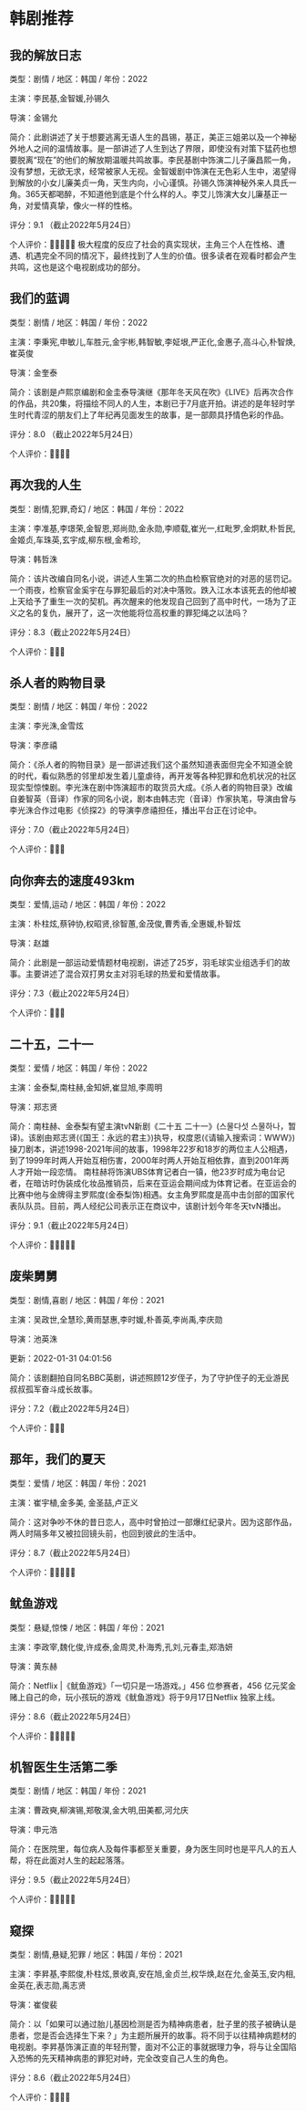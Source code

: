 # 韩剧推荐

## 我的解放日志

类型：剧情 / 地区：韩国 / 年份：2022

主演：李民基,金智媛,孙锡久

导演：金锡允

简介：此剧讲述了关于想要逃离无语人生的昌锡，基正，美正三姐弟以及一个神秘外地人之间的温情故事。是一部讲述了人生到达了界限，即使没有对策下猛药也想要脱离“现在”的他们的解放期温暖共鸣故事。李民基剧中饰演二儿子廉昌熙一角，没有梦想，无欲无求，经常被家人无视。金智媛剧中饰演在无色彩人生中，渴望得到解放的小女儿廉美贞一角，天生内向，小心谨慎。孙锡久饰演神秘外来人具氏一角。365天都喝醉，不知道他到底是个什么样的人。李艾儿饰演大女儿廉基正一角，对爱情真挚，像火一样的性格。

评分：9.1 （截止2022年5月24日）

个人评价：🌟🌟🌟🌟🌟 极大程度的反应了社会的真实现状，主角三个人在性格、遭遇、机遇完全不同的情况下，最终找到了人生的价值。很多读者在观看时都会产生共鸣，这也是这个电视剧成功的部分。

## 我们的蓝调

类型：剧情 / 地区：韩国 / 年份：2022

主演：李秉宪,申敏儿,车胜元,金宇彬,韩智敏,李姃垠,严正化,金惠子,高斗心,朴智焕,崔英俊

导演：金奎泰

简介：该剧是卢熙京编剧和金圭泰导演继《那年冬天风在吹》《LIVE》后再次合作的作品，共20集，将描绘不同人的人生，本剧已于7月底开拍。讲述的是年轻时学生时代青涩的朋友们上了年纪再见面发生的故事，是一部颇具抒情色彩的作品。

评分：8.0 （截止2022年5月24日）

个人评价：🌟🌟🌟🌟

## 再次我的人生

类型：剧情,犯罪,奇幻 / 地区：韩国 / 年份：2022

主演：李准基,李璟荣,金智恩,郑尚勋,金永勋,李顺载,崔光一,红毗罗,金炯默,朴哲民,金姬贞,车珠英,玄宇成,柳东根,金希珍,

导演：韩哲洙

简介：该片改编自同名小说，讲述人生第二次的热血检察官绝对的对恶的惩罚记。一个雨夜，检察官金奚宇在与罪犯最后的对决中落败。跌入江水本该死去的他却被上天给予了重生一次的契机。再次醒来的他发现自己回到了高中时代，一场为了正义之名的复仇，展开了，这一次他能将位高权重的罪犯绳之以法吗？

评分：8.3（截止2022年5月24日）

个人评价：🌟🌟🌟

## 杀人者的购物目录

类型：剧情 / 地区：韩国 / 年份：2022

主演：李光洙,金雪炫

导演：李彦禧

简介：《杀人者的购物目录》是一部讲述我们这个虽然知道表面但完全不知道全貌的时代，看似熟悉的邻里却发生着儿童虐待，再开发等各种犯罪和危机状况的社区现实型惊悚剧。李光洙在剧中饰演超市的取货员大成。《杀人者的购物目录》改编自姜智英（音译）作家的同名小说，剧本由韩志完（音译）作家执笔，导演由曾与李光洙合作过电影《侦探2》的导演李彦禧担任，播出平台正在讨论中。

评分：7.0（截止2022年5月24日）

个人评价：🌟🌟🌟

## 向你奔去的速度493km

类型：爱情,运动 / 地区：韩国 / 年份：2022

主演：朴柱炫,蔡钟协,权昭贤,徐智蕙,金茂俊,曹秀香,全惠媛,朴智炫

导演：赵雄

简介：此剧是一部运动爱情题材电视剧，讲述了25岁，羽毛球实业组选手们的故事。主要讲述了混合双打男女主对羽毛球的热爱和爱情故事。

评分：7.3（截止2022年5月24日）

个人评价：🌟🌟🌟

## 二十五，二十一

类型：爱情 / 地区：韩国 / 年份：2022

主演：金泰梨,南柱赫,金知妍,崔显旭,李周明

导演：郑志贤

简介：南柱赫、金泰梨有望主演tvN新剧《二十五 二十一》(스물다섯 스물하나，暂译)。该剧由郑志贤(《国王：永远的君主》)执导，权度恩(《请输入搜索词：WWW》)操刀剧本，讲述1998-2021年间的故事，1998年22岁和18岁的两位主人公相遇，到了1999年时两人开始互相伤害，2000年时两人开始互相依靠，直到2001年两人才开始一段恋情。 南柱赫将饰演UBS体育记者白一镇，他23岁时成为电台记者，在暗访时伪装成化妆品推销员，后来在亚运会期间成为体育记者。在亚运会的比赛中他与金牌得主罗熙度(金泰梨饰)相遇。女主角罗熙度是高中击剑部的国家代表队队员。目前，两人经纪公司表示正在商议中，该剧计划今年冬天tvN播出。

评分：9.1（截止2022年5月24日）

个人评价：🌟🌟🌟🌟🌟 

## 废柴舅舅

类型：剧情,喜剧 / 地区：韩国 / 年份：2021

主演：吴政世,全慧珍,黄雨瑟惠,李时媛,朴善英,李尚禹,李庆勋

导演：池英洙

更新：2022-01-31 04:01:56

简介：该剧翻拍自同名BBC英剧，讲述照顾12岁侄子，为了守护侄子的无业游民叔叔孤军奋斗成长故事。

评分：7.2（截止2022年5月24日）

个人评价：🌟🌟🌟

## 那年，我们的夏天

类型：爱情 / 地区：韩国 / 年份：2021

主演：崔宇植,金多美, 金圣喆,卢正义

简介：这对争吵不休的昔日恋人，高中时曾拍过一部爆红纪录片。因为这部作品，两人时隔多年又被拉回镜头前，也回到彼此的生活中。

评分：8.7（截止2022年5月24日）

个人评价：🌟🌟🌟🌟🌟

## 鱿鱼游戏

类型：悬疑,惊悚 / 地区：韩国 / 年份：2021

主演：李政宰,魏化俊,许成泰,金周灵,朴海秀,孔刘,元春圭,郑浩妍

导演：黄东赫

简介：Netflix |《鱿鱼游戏》「一切只是一场游戏。」456 位参赛者，456 亿元奖金赌上自己的命，玩小孩玩的游戏《鱿鱼游戏》将于9月17日Netflix 独家上线。

评分：8.6（截止2022年5月24日）

个人评价：🌟🌟🌟🌟🌟

## 机智医生生活第二季

类型：剧情 / 地区：韩国 / 年份：2021

主演：曹政奭,柳演锡,郑敬淏,金大明,田美都,河允庆

导演：申元浩

简介：在医院里，每位病人及每件事都至关重要，身为医生同时也是平凡人的五人帮，将在此面对人生的起起落落。

评分：9.5（截止2022年5月24日）

个人评价：🌟🌟🌟🌟🌟

## 窥探

类型：剧情,悬疑,犯罪 / 地区：韩国 / 年份：2021

主演：李昇基,李熙俊,朴柱炫,景收真,安在旭,金贞兰,权华焕,赵在允,金英玉,安内相,金英在,表志勋,禹志贤

导演：崔俊裴

简介：以「如果可以通过胎儿基因检测是否为精神病患者，肚子里的孩子被确认是患者，您是否会选择生下来？」为主题所展开的故事。将不同于以往精神病题材的电视剧。李昇基饰演正直的年轻刑警，面对不公正的事就据理力争，将与让全国陷入恐怖的先天精神病患的罪犯对峙，完全改变自己人生的角色。

评分：8.6（截止2022年5月24日）

个人评价：🌟🌟🌟🌟
